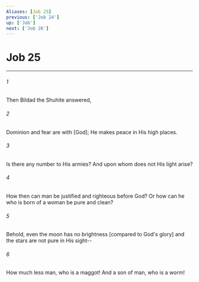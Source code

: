 ```yaml
---
Aliases: [Job 25]
previous: ['Job 24']
up: ['Job']
next: ['Job 26']
---
```

# Job 25

***


###### 1 


Then Bildad the Shuhite answered, 


###### 2 


Dominion and fear are with [God]; He makes peace in His high places. 


###### 3 


Is there any number to His armies? And upon whom does not His light arise? 


###### 4 


How then can man be justified and righteous before God? Or how can he who is born of a woman be pure and clean? 


###### 5 


Behold, even the moon has no brightness [compared to God's glory] and the stars are not pure in His sight-- 


###### 6 


How much less man, who is a maggot! And a son of man, who is a worm!
